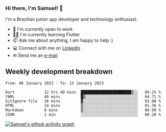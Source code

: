 ### Hi there, I'm Samuel! 👋

I'm a Brazilian junior app developer and technology enthusiast.

- 🏢 I'm currently open to work
- 👨‍💻 I'm currently learning Flutter
- 📫 Ask me about anything, I am happy to help :)
- 💻 Connect with me on [LinkedIn](https://www.linkedin.com/in/samuel-s-marques/)
- ✉ Send me an [e-mail](mailto:samuel.s.marques@protonmail.com)

## Weekly development breakdown
<!--START_SECTION:waka-->

```text
From: 06 January 2023 - To: 13 January 2023

Dart             12 hrs 40 mins  ██████████████████████▒░░   89.25 %
YAML             40 mins         █▒░░░░░░░░░░░░░░░░░░░░░░░   04.71 %
GitIgnore file   26 mins         ▓░░░░░░░░░░░░░░░░░░░░░░░░   03.08 %
HTML             14 mins         ▒░░░░░░░░░░░░░░░░░░░░░░░░   01.76 %
Markdown         8 mins          ▒░░░░░░░░░░░░░░░░░░░░░░░░   00.99 %
JSON             1 min           ░░░░░░░░░░░░░░░░░░░░░░░░░   00.20 %
```

<!--END_SECTION:waka-->

[![Samuel's github activity graph](https://activity-graph.herokuapp.com/graph?username=samuel-s-marques&theme=react-dark)](https://github.com/samuel-s-marques)
